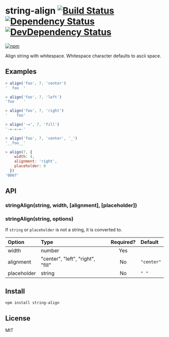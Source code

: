 # string-align [![Build Status][travis-badge]][travis] [![Dependency Status][david-badge]][david] [![DevDependency Status][david-dev-badge]][david-dev]

[![npm](https://nodei.co/npm/string-align.png)](https://nodei.co/npm/string-align/)

[travis-badge]: https://travis-ci.org/eush77/string-align.svg
[travis]: https://travis-ci.org/eush77/string-align
[david-badge]: https://david-dm.org/eush77/string-align.png
[david]: https://david-dm.org/eush77/string-align
[david-dev-badge]: https://david-dm.org/eush77/string-align/dev-status.png
[david-dev]: https://david-dm.org/eush77/string-align#info=devDependencies

Align string with whitespace. Whitespace character defaults to ascii space.

## Examples

```js
> align('foo', 7, 'center')
'  foo  '

> align('foo', 7, 'left')
'foo    '

> align('foo', 7, 'right')
'    foo'

> align('-=', 7, 'fill')
'-=-=-=-'

> align('foo', 7, 'center', '_')
'__foo__'

> align(7, {
    width: 4,
    alignment: 'right',
    placeholder: 0
  })
'0007'
```

## API

### stringAlign(string, width, [alignment], [placeholder])

### stringAlign(string, options)

If `string` or `placeholder` is not a string, it is converted to.

| Option      | Type                               | Required? | Default    |
| :---------- | :--------------------------------- | :-------: | :--------- |
| width       | number                             | Yes       |            |
| alignment   | "center", "left", "right", "fill"  | No        | `"center"` |
| placeholder | string                             | No        | `" "`      |

## Install

```shell
npm install string-align
```

## License

MIT